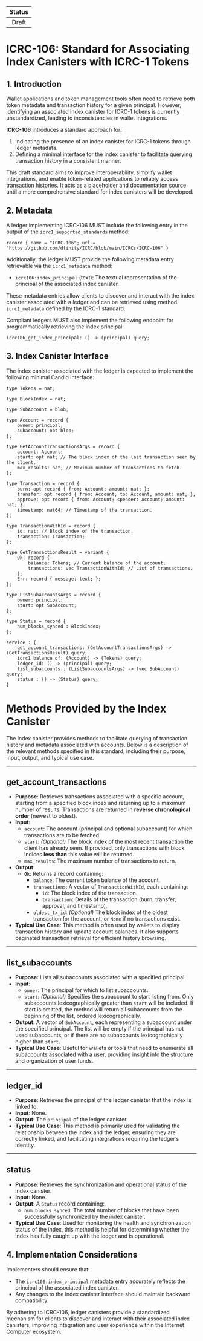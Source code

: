 | Status |
|:------:|
|Draft|

# ICRC-106: Standard for Associating Index Canisters with ICRC-1 Tokens

## 1. Introduction

Wallet applications and token management tools often need to retrieve both token metadata and transaction history for a given principal. However, identifying an associated index canister for ICRC-1 tokens is currently unstandardized, leading to inconsistencies in wallet integrations.

**ICRC-106** introduces a standard approach for:
1. Indicating the presence of an index canister for ICRC-1 tokens through ledger metadata.
2. Defining a minimal interface for the index canister to facilitate querying transaction history in a consistent manner.

This draft standard aims to improve interoperability, simplify wallet integrations, and enable token-related applications to reliably access transaction histories.  It acts as a placeholder and documentation source until a more comprehensive standard for index canisters will be developed.


## 2. Metadata

A ledger implementing ICRC-106 MUST include the following entry in the output of the `icrc1_supported_standards` method:

```candid
record { name = "ICRC-106"; url = "https://github.com/dfinity/ICRC/blob/main/ICRCs/ICRC-106" }
```

Additionally, the ledger MUST provide the following metadata entry retrievable via the `icrc1_metadata` method:

- `icrc106:index_principal` (text): The textual representation of the principal of the associated index canister.

These metadata entries allow clients to discover and interact with the index canister associated with a ledger and can be retrieved using method `icrc1_metadata` defined by the ICRC-1 standard.


Compliant ledgers MUST also implement the following endpoint for programmatically retrieving the index principal:

```candid
icrc106_get_index_principal: () -> (principal) query;
```

## 3. Index Canister Interface

The index canister associated with the ledger is expected to implement the following minimal Candid interface:

```candid
type Tokens = nat;

type BlockIndex = nat;

type SubAccount = blob;

type Account = record {
    owner: principal;
    subaccount: opt blob;
};

type GetAccountTransactionsArgs = record {
    account: Account;
    start: opt nat; // The block index of the last transaction seen by the client.
    max_results: nat; // Maximum number of transactions to fetch.
};

type Transaction = record {
    burn: opt record { from: Account; amount: nat; };
    transfer: opt record { from: Account; to: Account; amount: nat; };
    approve: opt record { from: Account; spender: Account; amount: nat; };
    timestamp: nat64; // Timestamp of the transaction.
};

type TransactionWithId = record {
    id: nat; // Block index of the transaction.
    transaction: Transaction;
};

type GetTransactionsResult = variant {
    Ok: record {
        balance: Tokens; // Current balance of the account.
        transactions: vec TransactionWithId; // List of transactions.
    };
    Err: record { message: text; };
};

type ListSubaccountsArgs = record {
    owner: principal;
    start: opt SubAccount;
};

type Status = record {
    num_blocks_synced : BlockIndex;
};

service : {
    get_account_transactions: (GetAccountTransactionsArgs) -> (GetTransactionsResult) query;
    icrc1_balance_of: (Account) -> (Tokens) query;
    ledger_id: () -> (principal) query;
    list_subaccounts : (ListSubaccountsArgs) -> (vec SubAccount) query;
    status : () -> (Status) query;
}
```


# Methods Provided by the Index Canister

The index canister provides methods to facilitate querying of transaction history and metadata associated with accounts. Below is a description of the relevant methods specified in this standard, including their purpose, input, output, and typical use case.

---

## get_account_transactions
- **Purpose**: Retrieves transactions associated with a specific account, starting from a specified block index and returning up to a maximum number of results. Transactions are returned in **reverse chronological order** (newest to oldest).
- **Input**:
  - `account`: The account (principal and optional subaccount) for which transactions are to be fetched.
  - `start`: *(Optional)* The block index of the most recent transaction the client has already seen. If provided, only transactions with block indices **less than** this value will be returned.
  - `max_results`: The maximum number of transactions to return.
- **Output**:
  - **`Ok`**: Returns a record containing:
    - `balance`: The current token balance of the account.
    - `transactions`: A vector of `TransactionWithId`, each containing:
      - `id`: The block index of the transaction.
      - `transaction`: Details of the transaction (burn, transfer, approval, and timestamp).
    - `oldest_tx_id`: *(Optional)* The block index of the oldest transaction for the account, or `None` if no transactions exist.
- **Typical Use Case**: This method is often used by wallets to display transaction history and update account balances. It also supports paginated transaction retrieval for efficient history browsing.

---

## list_subaccounts
- **Purpose**: Lists all subaccounts associated with a specified principal.
- **Input**:
  - `owner`: The principal for which to list subaccounts.
  - `start`: *(Optional)* Specifies the subaccount to start listing from. Only subaccounts lexicographically greater than `start` will be included. If start is omitted, the method will return all subaccounts from the beginning of the list, ordered lexicographically.
- **Output**: A vector of `SubAccount`, each representing a subaccount under the specified principal. The list will be empty if the principal has not used subaccounts, or if there are no subaccounts lexicographically higher than `start`.
- **Typical Use Case**: Useful for wallets or tools that need to enumerate all subaccounts associated with a user, providing insight into the structure and organization of user funds.


---

## ledger_id
- **Purpose**: Retrieves the principal of the ledger canister that the index is linked to.
- **Input**: None.
- **Output**: The `principal` of the ledger canister.
- **Typical Use Case**: This method is primarily used for validating the relationship between the index and the ledger, ensuring they are correctly linked, and facilitating integrations requiring the ledger’s identity.


---

## status
- **Purpose**: Retrieves the synchronization and operational status of the index canister.
- **Input**: None.
- **Output**: A `Status` record containing:
  - `num_blocks_synced`: The total number of blocks that have been successfully synchronized by the index canister.
- **Typical Use Case**: Used for monitoring the health and synchronization status of the index, this method is helpful for determining whether the index has fully caught up with the ledger and is operational.




## 4. Implementation Considerations

Implementers should ensure that:
- The `icrc106:index_principal` metadata entry accurately reflects the principal of the associated index canister.
- Any changes to the index canister interface should maintain backward compatibility.

By adhering to ICRC-106, ledger canisters provide a standardized mechanism for clients to discover and interact with their associated index canisters, improving integration and user experience within the Internet Computer ecosystem.
